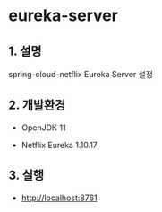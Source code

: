 # eureka-server

## 1. 설명
spring-cloud-netflix Eureka Server 설정

## 2. 개발환경

* OpenJDK 11

* Netflix Eureka 1.10.17

## 3. 실행

* <http://localhost:8761>
